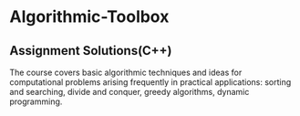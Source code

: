 # Algorithmic-Toolbox
## Assignment Solutions(C++)
The course covers basic algorithmic techniques and ideas for computational problems arising frequently in practical applications: sorting and searching, divide and conquer, greedy algorithms, dynamic programming.
